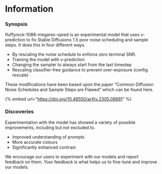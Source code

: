# Information

### Synopsis

fluffyrock-1088-megares-vpred is an experimental model that uses v-prediction to fix Stable Diffusions 1.5 poor noise scheduling and sample steps. It does this in four different ways.

* By rescaling the noise schedule to enforce zero terminal SNR.
* Training the model with v-prediction
* Changing the sampler to always start from the last timestep
* Rescaling classifier-free guidance to prevent over-exposure (config rescale)

These modifications have been based upon the paper "Common Diffusion Noise Schedules and Sample Steps are Flawed" which can be found here.

{% embed url="https://doi.org/10.48550/arXiv.2305.08891" %}

### Discoveries

Experimentation with the model has showed a variety of possible improvements, including but not excluded to.

* Improved understanding of prompts
* More accurate colours
* Significantly enhanced contrast

We encourage our users to experiment with our models and report feedback on them. Your feedback is what helps us to fine-tune and improve our models.


